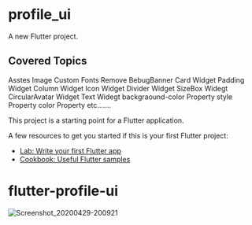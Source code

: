# profile_ui

A new Flutter project.

## Covered Topics 

 Asstes Image 
 Custom Fonts 
 Remove BebugBanner
 Card Widget
 Padding Widget
 Column Widget
 Icon Widget 
 Divider Widget
 SizeBox Widegt
 CircularAvatar Widget 
 Text Widegt 
 backgraound-color Property 
 style Property 
 color Property
 etc.......
 
 


This project is a starting point for a Flutter application.

A few resources to get you started if this is your first Flutter project:

- [Lab: Write your first Flutter app](https://flutter.dev/docs/get-started/codelab)
- [Cookbook: Useful Flutter samples](https://flutter.dev/docs/cookbook)

# flutter-profile-ui
![Screenshot_20200429-200921](https://user-images.githubusercontent.com/29401466/80606793-86b43900-8a56-11ea-8797-31c36cfc57af.png)
